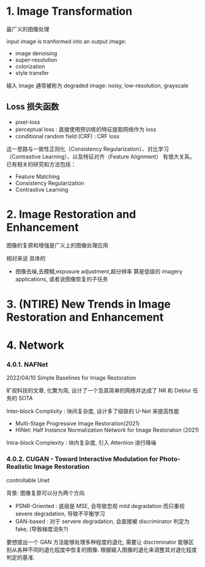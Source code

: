 # 1. Image Transformation

最广义的图像处理

input image is tranformed into an output image:
* image denoising
* super-resolution
* colorization
* style transfer

输入 image 通常被称为 degraded image: noisy, low-resolution, grayscale  


## Loss 损失函数

* pixel-loss 
* perceptual loss   : 直接使用预训练的特征提取网络作为 loss
* conditional random field (CRF) : CRF loss


这一思路与一致性正则化（Consistency Regularization）、对比学习（Contrastive Learning）、以及特征对齐（Feature Alignment） 有很大关系。已有相关的研究和方法包括：
* Feature Matching
* Consistency Regularization
* Contrastive Learning


# 2. Image Restoration and Enhancement

图像的复原和增强是广义上的图像处理应用  

相对来说 具体的 
* 图像去噪,去模糊,exposure adjustment,超分辨率
算是低级的 imagery applications, 或者说图像恢复的子任务






# 3. (NTIRE) New Trends in Image Restoration and Enhancement




# 4. Network

### 4.0.1. NAFNet


2022/04/10  Simple Baselines for Image Restoration

旷视科技的文章, 化繁为简, 设计了一个及其简单的网络并达成了 NR 和 Deblur 任务的 SOTA

Inter-block Complixity : 块间复杂度, 设计多了级联的 U-Net 来提高性能
* Multi-Stage Progressive Image Restoration(2021)
* HINet: Half Instance Normalization Network for Image Restoration (2021)

Intra-block Complexity : 块内复杂度, 引入 Attention 进行降噪  


### 4.0.2. CUGAN - Toward Interactive Modulation for Photo-Realistic Image Restoration

controllable Unet

背景: 图像复原可以分为两个方向
* PSNR-Oriented     : 底层是 MSE, 会导致忽视 mild degradation 而只重视 severe degradation, 导致不平衡学习
* GAN-based         : 对于 servere degradation, 会直接被 discriminator 判定为 fake, (导致梯度消失?)


要想提出一个 GAN 方法能够处理多种程度的退化, 需要让 discriminator 能够区别从各种不同的退化程度中恢复的图像. 
根据输入图像的退化来调整其对退化程度判定的基准.  


